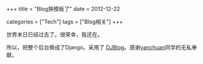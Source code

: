 +++
title = "Blog换模板了"
date = 2012-12-22

categories = ["Tech"]
tags = ["Blog相关"]
+++

世界末日已经过去了。很荣幸，我还在。

所以，把整个后台换成了Django。采用了 [DJBlog][1]。感谢[yanchuan][2]同学的无私奉献。


  [1]: https://github.com/ichuan/djblog
  [2]: http://ichuan.net/

